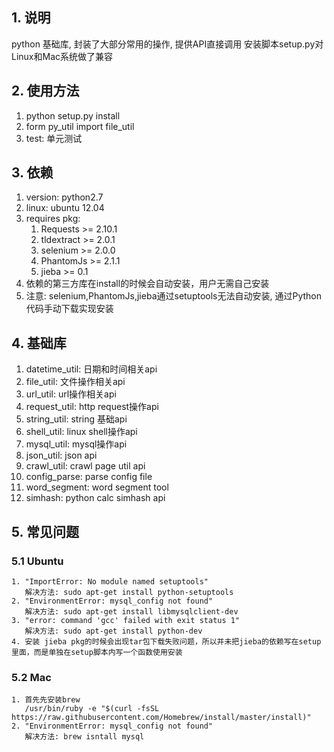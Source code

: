 ## 1. 说明
python 基础库, 封装了大部分常用的操作, 提供API直接调用
安装脚本setup.py对Linux和Mac系统做了兼容

## 2. 使用方法
1. python setup.py install
2. form py_util import file_util
3. test: 单元测试

## 3. 依赖
1. version: python2.7
2. linux: ubuntu 12.04
3. requires pkg: 
   1. Requests >= 2.10.1
   2. tldextract >= 2.0.1
   3. selenium >= 2.0.0
   4. PhantomJs >= 2.1.1
   5. jieba >= 0.1
4. 依赖的第三方库在install的时候会自动安装，用户无需自己安装
5. 注意: selenium,PhantomJs,jieba通过setuptools无法自动安装, 通过Python代码手动下载实现安装

## 4. 基础库
1. datetime_util: 日期和时间相关api
2. file_util: 文件操作相关api
3. url_util: url操作相关api
4. request_util: http request操作api
5. string_util: string 基础api
6. shell_util: linux shell操作api
7. mysql_util: mysql操作api
8. json_util: json api
9. crawl_util: crawl page util api
10. config_parse: parse config file
11. word_segment: word segment tool
12. simhash: python calc simhash api

## 5. 常见问题
### 5.1 Ubuntu
```
1. "ImportError: No module named setuptools"
   解决方法: sudo apt-get install python-setuptools
2. "EnvironmentError: mysql_config not found"
   解决方法: sudo apt-get install libmysqlclient-dev
3. "error: command 'gcc' failed with exit status 1"
   解决方法: sudo apt-get install python-dev
4. 安装 jieba pkg的时候会出现tar包下载失败问题，所以并未把jieba的依赖写在setup里面，而是单独在setup脚本内写一个函数使用安装
```
### 5.2 Mac 
```
1. 首先先安装brew
   /usr/bin/ruby -e "$(curl -fsSL https://raw.githubusercontent.com/Homebrew/install/master/install)"  
2. "EnvironmentError: mysql_config not found"
   解决方法: brew isntall mysql
```
